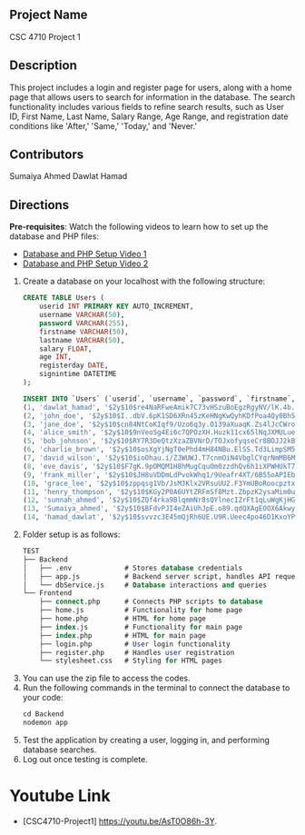 ## Project Name
CSC 4710 Project 1

## Description
This project includes a login and register page for users, along with a home page that allows users to search for information in the database. The search functionality includes various fields to refine search results, such as User ID, First Name, Last Name, Salary Range, Age Range, and registration date conditions like 'After,' 'Same,' 'Today,' and 'Never.'

## Contributors 
Sumaiya Ahmed
Dawlat Hamad

## Directions
**Pre-requisites**: Watch the following videos to learn how to set up the database and PHP files:
- [Database and PHP Setup Video 1](https://www.youtube.com/watch?v=vrj9AohVhPA&list=LL&index=2)
- [Database and PHP Setup Video 2](https://www.youtube.com/watch?v=rHs0b2MaNpg&list=LL&index=1)

1. Create a database on your localhost with the following structure:
   ```sql
   CREATE TABLE Users (
       userid INT PRIMARY KEY AUTO_INCREMENT,
       username VARCHAR(50),
       password VARCHAR(255),
       firstname VARCHAR(50),
       lastname VARCHAR(50),
       salary FLOAT,
       age INT,
       registerday DATE,
       signintime DATETIME
   );
   ```
   ```sql
   INSERT INTO `Users` (`userid`, `username`, `password`, `firstname`, `lastname`, `salary`, `age`, `registerday`, `signintime`) VALUES
   (1, 'dawlat_hamad', '$2y$10$re4NaRFweAmik7C73vHSzuBoEgzRgyNV/lK.4b.TNN3Swjsx3eUui', 'Dawlat', 'Hamad', 42000, 23, '2024-10-24', '2024-10-29 17:40:28'),
   (2, 'john_doe', '$2y$10$I..dbV.6pK1SD6XRn45zKeHNgKwQyhKDfPoa4Qy0BhS5c0SKd8qzC', 'John', 'Doe', 35000, 35, '2022-05-23', '2024-10-24 22:00:16'),
   (3, 'jane_doe', '$2y$10$cn84NtCoKIqf9/Uzo6q3y.O139aXuaqK.Zs4lJcCWroSRq2lGyuxu', 'Jane', 'Doe', 46500, 47, '2020-11-14', '2024-10-25 13:45:53'),
   (4, 'alice_smith', '$2y$10$9nVeoSg4Ei6c7QPOzXH.Huzk11cx65lNqJXMULuezd3RZiYNybgia', 'Alice', 'Smith', 32000, 21, '2021-03-05', '2024-07-16 10:23:18'),
   (5, 'bob_johnson', '$2y$10$RY7R3DeQtzXzaZBVNrD/TOJxofyqseCr8BOJJ2kBy6Qb02ynR1BpS', 'Bob', 'Johnson', 47000, 37, '2020-09-12', '2024-10-29 17:58:05'),
   (6, 'charlie_brown', '$2y$10$osXgYjNgT0ePhd4mH84NBu.ElSS.Td3LimpSM5RKMkH/ocTX5jBM6', 'Charlie', 'Brown', 72000, 55, '2022-02-20', '2024-05-28 08:14:59'),
   (7, 'david_wilson', '$2y$10$ioOhau.i/ZJWUWJ.T7cnmOiN4VbglCYqrNmMB6MwKdgEg0ygDD7Gm', 'David', 'Wilson', 50000, 29, '2021-08-30', '2024-03-15 19:27:05'),
   (8, 'eve_davis', '$2y$10$F7gK.9pOMQM1H8hMugCquOm0zzdhQv6h1iXPWHUkT7ceEV39N8dWy', 'Eve', 'Davis', 65000, 31, '2020-12-02', '2024-09-22 11:05:44'),
   (9, 'frank_miller', '$2y$10$JH8uVDDmLdPvokWhq1/9Ueafr4XT/6B55oAPIEbgDi7TRhbYR8hie', 'Frank', 'Miller', 55000, 27, '2021-04-18', '2024-10-24 22:23:18'),
   (10, 'grace_lee', '$2y$10$zppqsg1Vb/JsMJKlx2VRsuUU2.F3YmUBoRoocpztxUcucRh1qx3Vi', 'Grace', 'Lee', 64000, 34, '2022-06-14', '2024-08-04 22:12:31'),
   (11, 'henry_thompson', '$2y$10$KGy2P0A6UYtZRFmSf8Mzt.ZbpzK2ysaMim0u7hMYOLDTha.qGSzGe', 'Henry', 'Thompson', 59000, 76, '2021-01-27', '2024-10-25 13:30:34'),
   (12, 'sunnah_ahmed', '$2y$10$ZQf4rka9BlqmmNr8sQYlnecIZrFt1qLuWgKjHGxHVH82JSTEc7n6m', 'Sunnah', 'Ahmed', 32000, 19, '2024-10-25', '2024-10-25 13:23:11'),
   (13, 'Sumaiya_ahmed', '$2y$10$BFdvPJI4eZAiUhJpE.o89.qdQXAgEOOX6AkwySV9c58NfN3ZHghDi', 'Sumaiya', 'Ahmed', 50000, 22, '2024-10-25', '2024-10-25 13:43:01'),
   (14, 'hamad_dawlat', '$2y$10$svvzc3E45mQjRh6UE.U9R.Ueec4po46D1KxoYPq6NQMRb/c4MZn12', 'Dawlat', 'Hamad', 40000, 22, '2024-10-29', '2024-10-29 17:55:19');
   ```
2. Folder setup is as follows:
   ```sql
   TEST
   ├── Backend 
   │   ├── .env             # Stores database credentials
   │   ├── app.js           # Backend server script, handles API requests
   │   └── dbService.js     # Database interactions and queries
   └── Frontend 
       ├── connect.php      # Connects PHP scripts to database
       ├── home.js          # Functionality for home page
       ├── home.php         # HTML for home page
       ├── index.js         # Functionality for main page
       ├── index.php        # HTML for main page
       ├── login.php        # User login functionality
       ├── register.php     # Handles user registration
       └── stylesheet.css   # Styling for HTML pages
   ```
3. You can use the zip file to access the codes.
4. Run the following commands in the terminal to connect the database to your code:
   ```sql
   cd Backend
   nodemon app
   ```
5. Test the application by creating a user, logging in, and performing database searches.
6. Log out once testing is complete.

# Youtube Link
- [CSC4710-Project1] https://youtu.be/AsT0O86h-3Y. 
